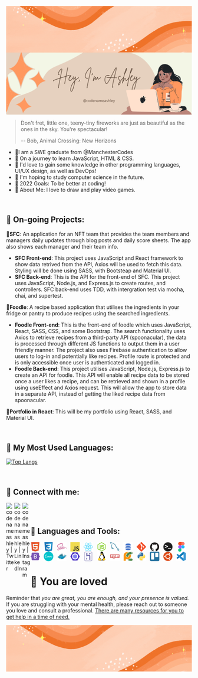<img align="center" src="https://github.com/CodeNameAshley/CodeNameAshley/blob/master/orange%20ebb%2C%20flow%20and%20pop.gif">
<img align="center" src="https://github.com/CodeNameAshley/CodeNameAshley/blob/master/Hey%2C%20I'm%20Ashley.png">

<br />

> Don't fret, little one, teeny-tiny fireworks are just as beautiful as the ones in the sky. You're spectacular!
> 
>   -- Bob, Animal Crossing: New Horizons

- 🌼I am a SWE graduate from @ManchesterCodes
- 🌼 On a journey to learn JavaScript, HTML & CSS. 
- 🌼 I'd love to gain some knowledge in other programming languages, UI/UX design, as well as DevOps!
- 🌼 I'm hoping to study computer science in the future.
- 🌼 2022 Goals: To be better at coding!
- 🌼 About Me: I love to draw and play video games.

<br /> 

## 💜 On-going Projects: 
🌷**SFC**: An application for an NFT team that provides the team members and managers daily updates through blog posts and daily score sheets. The app also shows each manager and their team info. 
- **SFC Front-end**: This project uses JavaScript and React framework to show data retrived from the API, Axios will be used to fetch this data. Styling will be done using SASS, with Bootsteap and Material UI.
- **SFC Back-end**: This is the API for the front-end of SFC. This project uses JavaScript, Node.js, and Express.js to create routes, and controllers. SFC back-end uses TDD, with intergration test via mocha, chai, and supertest.

🌷**Foodle**: A recipe based application that utilises the ingredients in your fridge or pantry to produce recipes using the searched ingredients.
- **Foodle Front-end**: This is the front-end of foodle which uses JavaScript, React, SASS, CSS, and some Bootstrap. The search functionality uses Axios to retrieve recipes from a third-party API (spoonacular), the data is processed through different JS functions to output them in a user friendly manner. The project also uses Firebase authentication to allow users to log-in and potentially like recipes. Profile route is protected and is only accessible once user is authenticated and logged in. 
- **Foodle Back-end**: This project utilises JavaScript, Node.js, Express.js to create an API for foodle. This API will enable all recipe data to be stored once a user likes a recipe, and can be retrieved and shown in a profile using useEffect and Axios request. This will allow the app to store data in a separate API, instead of getting the liked recipe data from spoonacular.

🌷**Portfolio in React**: This will be my portfolio using React, SASS, and Material UI.

<br />

## 💜 My Most Used Languages: 

[![Top Langs](https://github-readme-stats.vercel.app/api/top-langs/?username=codenameashley&layout=compact)](https://github.com/codenameashley/github-readme-stats)

<br />

## 💜 Connect with me:

[<img align="left" alt="codenameashley | Twitter" width="22px" src="https://cdn.jsdelivr.net/npm/simple-icons@v3/icons/twitter.svg" />][twitter]
[<img align="left" alt="codenameashley | LinkedIn" width="22px" src="https://cdn.jsdelivr.net/npm/simple-icons@v3/icons/linkedin.svg" />][linkedin]
[<img align="left" alt="codenameashley | Instagram" width="22px" src="https://cdn.jsdelivr.net/npm/simple-icons@v3/icons/instagram.svg" />][instagram]

<br />
<br />

## 💜 Languages and Tools:

<img align="left" alt="HTML5" width="26px" src="https://github.com/devicons/devicon/blob/v2.15.1/icons/html5/html5-original.svg" style="padding-right:10px;" />

<img align="left" alt="CSS3" width="26px" src="https://github.com/devicons/devicon/blob/v2.15.1/icons/css3/css3-original.svg" style="padding-right:10px;" />

<img align="left" alt="Sass" width="26px" src="https://github.com/devicons/devicon/blob/v2.15.1/icons/sass/sass-original.svg" style="padding-right:10px;" />

<img align="left" alt="JavaScript" width="26px" src="https://github.com/devicons/devicon/blob/v2.15.1/icons/javascript/javascript-original.svg" style="padding-right:10px;" />

<img align="left" alt="React" width="26px" src="https://github.com/devicons/devicon/blob/v2.15.1/icons/react/react-original.svg" style="padding-right:10px;" />

<img align="left" alt="Node.js" width="26px" src="https://github.com/devicons/devicon/blob/v2.15.1/icons/nodejs/nodejs-original.svg" style="padding-right:10px;" />

<img align="left" alt="MySQL" width="26px" src="https://github.com/devicons/devicon/blob/v2.15.1/icons/mysql/mysql-original.svg" style="padding-right:10px;" />

<img align="left" alt="SQL" width="26px" src="https://raw.githubusercontent.com/github/explore/80688e429a7d4ef2fca1e82350fe8e3517d3494d/topics/sql/sql.png" style="padding-right:10px;" />

<img align="left" alt="Git" width="26px" src="https://github.com/devicons/devicon/blob/v2.15.1/icons/git/git-original.svg" style="padding-right:10px;" />

<img align="left" alt="GitHub" width="26px" src="https://github.com/devicons/devicon/blob/v2.15.1/icons/github/github-original.svg" style="padding-right:10px;" />

<img align="left" alt="Terminal" width="26px" src="https://raw.githubusercontent.com/github/explore/80688e429a7d4ef2fca1e82350fe8e3517d3494d/topics/terminal/terminal.png" style="padding-right:10px;" />

<img align="left" alt="Figma" width="26px" src="https://github.com/devicons/devicon/blob/v2.15.1/icons/figma/figma-original.svg" style="padding-right:10px;" />

<img align="left" alt="Bootstrap" width="26px" src="https://github.com/devicons/devicon/blob/v2.15.1/icons/bootstrap/bootstrap-plain.svg" style="padding-right:10px;" />

<img align="left" alt="Canva" width="26px" src="https://github.com/devicons/devicon/blob/v2.15.1/icons/canva/canva-original.svg" style="padding-right:10px;" />

<img align="left" alt="Docker" width="26px" src="https://github.com/devicons/devicon/blob/v2.15.1/icons/docker/docker-original.svg" style="padding-right:10px;" />

<img align="left" alt="eslint" width="26px" src="https://github.com/devicons/devicon/blob/v2.15.1/icons/eslint/eslint-original.svg" style="padding-right:10px;" />

<img align="left" alt="Heroku" width="26px" src="https://github.com/devicons/devicon/blob/v2.15.1/icons/heroku/heroku-original.svg" style="padding-right:10px;" />

<img align="left" alt="Linux" width="26px" src="https://github.com/devicons/devicon/blob/v2.15.1/icons/linux/linux-original.svg" style="padding-right:10px;" />

<img align="left" alt="npm" width="26px" src="https://github.com/devicons/devicon/blob/v2.15.1/icons/npm/npm-original-wordmark.svg" style="padding-right:10px;" />

<img align="left" alt="PyCharm" width="26px" src="https://github.com/devicons/devicon/blob/v2.15.1/icons/pycharm/pycharm-original.svg" style="padding-right:10px;" />

<img align="left" alt="Python" width="26px" src="https://github.com/devicons/devicon/blob/v2.15.1/icons/python/python-original.svg" style="padding-right:10px;" />

<img align="left" alt="Trello" width="26px" src="https://github.com/devicons/devicon/blob/v2.15.1/icons/trello/trello-plain.svg" style="padding-right:10px;" />

<img align="left" alt="Ubuntu" width="26px" src="https://github.com/devicons/devicon/blob/v2.15.1/icons/ubuntu/ubuntu-plain.svg" style="padding-right:10px;" />

<img align="left" alt="Visual Studio Code" width="26px" src="https://github.com/devicons/devicon/blob/v2.15.1/icons/vscode/vscode-original.svg" style="padding-right:10px;" />

<br />
<br />

[website]: https://codenameashley.com
[course]: http://vsCodeHero.com
[twitter]: https://twitter.com/codenameashley
[youtube]: https://youtube.com/
[instagram]: https://instagram.com/codenameashley
[linkedin]: https://linkedin.com/in/ashleyjn
[webdevplaylist]: https://github.com/CodeNameAshley

<br />

# 💛 You are loved

Reminder that *you are great, you are enough, and your presence is valued.* If you are struggling with your mental health, please reach out to someone you love and consult a professional. [There are many resources for you to get help in a time of need.](https://www.nimh.nih.gov/health/find-help)

<img src="https://github.com/CodeNameAshley/CodeNameAshley/blob/master/you%20are%20loved.gif">
